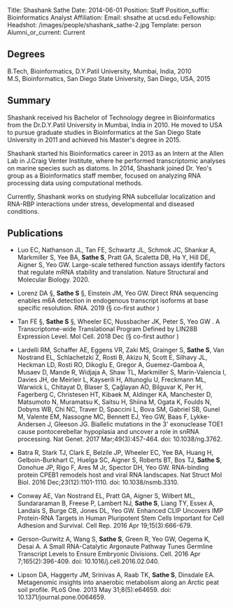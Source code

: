 Title: Shashank Sathe
Date: 2014-06-01
Position: Staff
Position_suffix: Bioinformatics Analyst
Affiliation:
Email: shsathe at ucsd.edu
Fellowship:
Headshot: /images/people/shashank_sathe-2.jpg
Template: person
Alumni_or_current: Current
<!-- Status: draft -->

## Degrees
B.Tech, Bioinformatics, D.Y.Patil University, Mumbai, India, 2010<br>
M.S, Bioinformatics, San Diego State University, San Diego, USA, 2015<br>


## Summary

Shashank received his Bachelor of Technology degree in Bioinformatics from the Dr.D.Y.Patil University in Mumbai, India in 2010. He moved to USA to pursue graduate studies in Bioinformatics at the San Diego State University in 2011 and achieved his Master's degree in 2015.

Shashank started his Bioinformatics career in 2013 as an Intern at the Allen Lab in J.Craig Venter Institute, where he performed transcriptomic analyses on marine species such as diatoms. In 2014, Shashank joined Dr. Yeo's group as a Bioinformatics staff member, focused on analyzing RNA processing data using computational methods.

Currently, Shashank works on studying RNA subcellular localization and RNA-RBP interactions under stress, developmental and diseased conditions.

## Publications

* Luo EC, Nathanson JL, Tan FE, Schwartz JL, Schmok JC, Shankar A, Markmiller S, Yee BA, **Sathe S**, Pratt GA, Scaletta DB, Ha Y, Hill DE, Aigner S, Yeo GW. Large-scale tethered function assays identify factors that regulate mRNA stability and translation.  Nature Structural and Molecular Biology. 2020.

* Lorenz DA  §, **Sathe S**  §, Einstein JM, Yeo GW. Direct RNA sequencing enables m6A detection in endogenous transcript isoforms at base specific resolution. RNA. 2019 (§ co-first author )

* Tan FE §, **Sathe S** §, Wheeler EC, Nussbacher JK, Peter S, Yeo GW . A Transcriptome-wide Translational Program Defined by LIN28B Expression Level.  Mol Cell. 2018 Dec (§ co-first author )

* Lardelli RM, Schaffer AE, Eggens VR, Zaki MS, Grainger S, **Sathe S**, Van Nostrand EL, Schlachetzki Z, Rosti B, Akizu N, Scott E, Silhavy JL, Heckman LD,
Rosti RO, Dikoglu E, Gregor A, Guemez-Gamboa A, Musaev D, Mande R, Widjaja A, Shaw TL, Markmiller S, Marin-Valencia I, Davies JH, de Meirleir L, Kayserili H,
Altunoglu U, Freckmann ML, Warwick L, Chitayat D, Blaser S, Çağlayan AO, Bilguvar K, Per H, Fagerberg C, Christesen HT, Kibaek M, Aldinger KA, Manchester D,
Matsumoto N, Muramatsu K, Saitsu H, Shiina M, Ogata K, Foulds N, Dobyns WB, Chi NC, Traver D, Spaccini L, Bova SM, Gabriel SB, Gunel M, Valente EM, Nassogne MC, 
Bennett EJ, Yeo GW, Baas F, Lykke-Andersen J, Gleeson JG. Biallelic mutations in the 3' exonuclease TOE1 cause pontocerebellar hypoplasia and uncover a role in
snRNA processing. Nat Genet. 2017 Mar;49(3):457-464. doi: 10.1038/ng.3762.

* Batra R, Stark TJ, Clark E, Belzile JP, Wheeler EC, Yee BA, Huang H, Gelboin-Burkhart C, Huelga SC, Aigner S, Roberts BT, Bos TJ, **Sathe S**, Donohue JP, Rigo F, Ares M Jr, Spector DH, Yeo GW. RNA-binding protein CPEB1 remodels host and viral RNA landscapes. Nat Struct Mol Biol. 2016 Dec;23(12):1101-1110. doi:
10.1038/nsmb.3310. 

* Conway AE, Van Nostrand EL, Pratt GA, Aigner S, Wilbert ML, Sundararaman B, Freese P, Lambert NJ, **Sathe S**, Liang TY, Essex A, Landais S, Burge CB, Jones DL, Yeo GW. Enhanced CLIP Uncovers IMP Protein-RNA Targets in Human Pluripotent Stem Cells Important for Cell Adhesion and Survival. Cell Rep. 2016 Apr 19;15(3):666-679.


* Gerson-Gurwitz A, Wang S, **Sathe S**, Green R, Yeo GW, Oegema K, Desai A. A Small RNA-Catalytic Argonaute Pathway Tunes Germline Transcript Levels to Ensure
Embryonic Divisions. Cell. 2016 Apr 7;165(2):396-409. doi: 10.1016/j.cell.2016.02.040.


* Lipson DA, Haggerty JM, Srinivas A, Raab TK, **Sathe S**, Dinsdale EA. Metagenomic insights into anaerobic metabolism along an Arctic peat soil profile. PLoS One.
2013 May 31;8(5):e64659. doi: 10.1371/journal.pone.0064659. 

